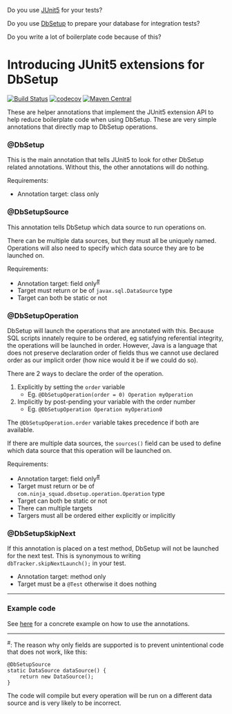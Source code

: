Do you use [JUnit5](https://junit.org/junit5/) for your tests?

Do you use [DbSetup](http://dbsetup.ninja-squad.com/) to prepare your database for integration tests?

Do you write a lot of boilerplate code because of this?

# Introducing JUnit5 extensions for DbSetup

[![Build Status](https://travis-ci.org/isengrim613/junit5-dbsetup-annotations.svg?branch=master)](https://travis-ci.org/isengrim613/junit5-dbsetup-annotations)
[![codecov](https://codecov.io/gh/isengrim613/junit5-dbsetup-annotations/branch/master/graph/badge.svg)](https://codecov.io/gh/isengrim613/junit5-dbsetup-annotations)
[![Maven Central](https://maven-badges.herokuapp.com/maven-central/com.github.isengrim613/junit5-dbsetup-annotations/badge.svg)](https://maven-badges.herokuapp.com/maven-central/com.github.isengrim613/junit5-dbsetup-annotations)

These are helper annotations that implement the JUnit5 extension API to help reduce boilerplate code when using 
DbSetup. These are very simple annotations that directly map to DbSetup operations.

### @DbSetup
This is the main annotation that tells JUnit5 to look for other DbSetup related annotations. Without this, the other 
annotations will do nothing.

Requirements: 

* Annotation target: class only

### @DbSetupSource
This annotation tells DbSetup which data source to run operations on. 

There can be multiple data sources, but they must all be uniquely named. Operations will also need to specify which 
data source they are to be launched on.

Requirements: 

* Annotation target: field only<sup>[#](#fields-only)</sup>
* Target must return or be of `javax.sql.DataSource` type  
* Target can both be static or not

### @DbSetupOperation
DbSetup will launch the operations that are annotated with this. Because SQL scripts innately require to be ordered, 
eg satisfying referential integrity, the operations will be launched in order. However, Java is a language that does 
not preserve declaration order of fields thus we cannot use declared order as our implicit order (how nice would it 
be if we could do so). 

There are 2 ways to declare the order of the operation. 

1. Explicitly by setting the `order` variable
    * Eg. `@DbSetupOperation(order = 0) Operation myOperation`
2. Implicitly by post-pending your variable with the order number
    * Eg. `@DbSetupOperation Operation myOperation0`
    
The `@DbSetupOperation.order` variable takes precedence if both are available.

If there are multiple data sources, the `sources()` field can be used to define which data source that this operation 
will be launched on. 

Requirements:

* Annotation target: field only<sup>[#](#fields-only)</sup>
* Target must return or be of `com.ninja_squad.dbsetup.operation.Operation` type  
* Target can both be static or not
* There can multiple targets
* Targers must all be ordered either explicitly or implicitly

### @DbSetupSkipNext
If this annotation is placed on a test method, DbSetup will not be launched for the next test. This is synonymous to 
writing `dbTracker.skipNextLaunch();` in your test.

* Annotation target: method only
* Target must be a `@Test` otherwise it does nothing

---

### Example code
See [here](src/test/java/com/iseninc/junit5/DbSetupTest.java) for a concrete example on how to use the annotations.

---

<sup><a name="fields-only">\#</a></sup>: The reason why only fields are supported is to prevent unintentional code that does not 
work, like this:
```
@DbSetupSource
static DataSource dataSource() {
    return new DataSource();
}
```

The code will compile but every operation will be run on a different data source and is very likely to be incorrect.  